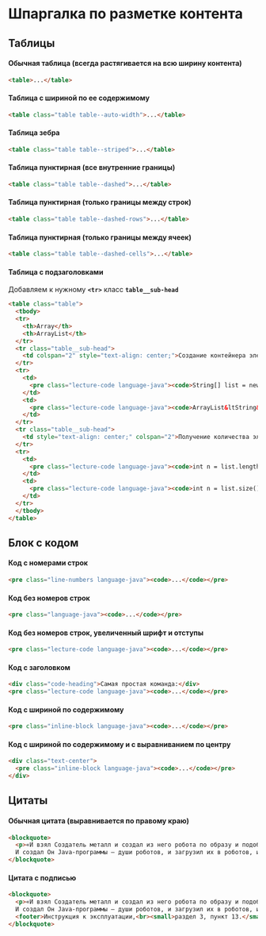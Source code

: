 # Шпаргалка по разметке контента

## Таблицы

#### Обычная таблица (всегда растягивается на всю ширину контента) 
```html
<table>...</table>
```

#### Таблица с шириной по ее содержимому
```html
<table class="table table--auto-width">...</table>
```

#### Таблица зебра
```html
<table class="table table--striped">...</table>
```

#### Таблица пунктирная (все внутренние границы)
```html
<table class="table table--dashed">...</table>
```

#### Таблица пунктирная (только границы между строк)
```html
<table class="table table--dashed-rows">...</table>
```

#### Таблица пунктирная (только границы между ячеек)
```html
<table class="table table--dashed-cells">...</table>
```

#### Таблица с подзаголовками
Добавляем к нужному **`<tr>`** класс **`table__sub-head`**
```html
<table class="table">
  <tbody>
  <tr>
    <th>Array</th>
    <th>ArrayList</th>
  </tr>
  <tr class="table__sub-head">
    <td colspan="2" style="text-align: center;">Создание контейнера элементов</td>
  </tr>
  <tr>
    <td>
      <pre class="lecture-code language-java"><code>String[] list = new String[10];</code></pre>
    </td>
    <td>
      <pre class="lecture-code language-java"><code>ArrayList&ltString&gt list = new ArrayList&ltString&gt();</code></pre>
    </td>
  </tr>
  <tr class="table__sub-head">
    <td style="text-align: center;" colspan="2">Получение количества элементов</td>
  </tr>
  <tr>
    <td>
      <pre class="lecture-code language-java"><code>int n = list.length;</code></pre>
    </td>
    <td>
      <pre class="lecture-code language-java"><code>int n = list.size();</code></pre>
    </td>
  </tr>
  </tbody>
</table>
```

## Блок с кодом

#### Код с номерами строк
```html
<pre class="line-numbers language-java"><code>...</code></pre>
```

#### Код без номеров строк
```html
<pre class="language-java"><code>...</code></pre>
```

#### Код без номеров строк, увеличенный шрифт и отступы
```html
<pre class="lecture-code language-java"><code>...</code></pre>
```

#### Код с заголовком
```html
<div class="code-heading">Самая простая команда:</div>
<pre class="lecture-code language-java"><code>...</code></pre>
```

#### Код с шириной по содержимому
```html
<pre class="inline-block language-java"><code>...</code></pre>
```

#### Код с шириной по содержимому и с выравниванием по центру
```html
<div class="text-center">
  <pre class="inline-block language-java"><code>...</code></pre>
</div>
```

## Цитаты

#### Обычная цитата (выравнивается по правому краю)
```html
<blockquote>
  <p>«И взял Создатель металл и создал из него робота по образу и подобию своему.<br>
  И создал Он Java-программы – души роботов, и загрузил их в роботов, и оживил их».</p>
</blockquote>
```

#### Цитата с подписью
```html
<blockquote>
  <p>«И взял Создатель металл и создал из него робота по образу и подобию своему.<br>
  И создал Он Java-программы – души роботов, и загрузил их в роботов, и оживил их».</p>
  <footer>Инструкция к эксплуатации,<br><small>раздел 3, пункт 13.</small></footer>
</blockquote>
```
